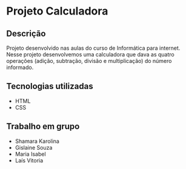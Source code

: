 # Projeto Calculadora

## Descrição
Projeto desenvolvido nas aulas do curso de Informática para internet. Nesse projeto desenvolvemos uma calculadora que dava as quatro operações (adição, subtração, divisão e multiplicação) do número informado.

## Tecnologias utilizadas
* HTML
* CSS

## Trabalho em grupo
* Shamara Karolina
* Gislaine Souza
* Maria Isabel
* Laís Vitoria
